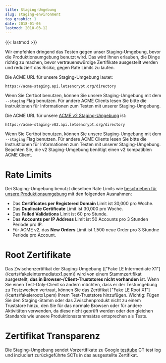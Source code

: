 ```yaml
---
title: Staging-Umgebung
slug: staging-environment
top_graphic: 1
date: 2018-01-05
lastmod: 2018-03-12
---
```


{{< lastmod >}}

Wir empfehlen dringend das Testen gegen unser Staging-Umgebung, bevor die Produktionsumgebung benutzt wird. Das wird Ihnen erlauben, die Dinge richtig zu machen, bevor vertrauenswürdige Zertifikate ausgestellt werden und reduziert das Risiko, gegen Rate Limits zu laufen.

Die ACME URL für unsere Staging-Umgebung lautet:

`https://acme-staging.api.letsencrypt.org/directory`

Wenn Sie Certbot benutzen, können Sie unsere Staging-Umgebung mit dem `--staging` Flag benutzen. Für andere ACME Clients lesen Sie bitte die Instruktionen für Informationen zum Testen mit unserer Staging-Umgebung.

Die ACME URL für unsere [ACME v2 Staging-Umgebung](https://community.letsencrypt.org/t/staging-endpoint-for-acme-v2/49605) ist:

`https://acme-staging-v02.api.letsencrypt.org/directory`

Wenn Sie Certbot benutzen, können Sie unsere Staging-Umgebung mit dem `--staging` Flag benutzen. Für andere ACME Clients lesen Sie bitte die Instruktionen für Informationen zum Testen mit unserer Staging-Umgebung. Beachten Sie, die v2 Staging-Umgebung benötigt einen v2 kompatiblen ACME Client.

# Rate Limits

Dei Staging-Umgebung benutzt dieselben Rate Limits wie [beschrieben für unsere Produktionsumgebung](/docs/rate-limits/) mit den folgenden Ausnahmen:

* Das **Certificates per Registered Domain** Limit ist 30,000 pro Woche.
* Das **Duplicate Certificate** Limit ist 30,000 pro Woche.
* Das **Failed Validations** Limit ist 60 pro Stunde.
* Das **Accounts per IP Address** Limit ist 50 Accounts pro 3 Stunden Periode pro IP.
* Für ACME v2, das **New Orders** Limit ist 1,500 neue Order pro 3 Stundne Periode pro Account.

# Root Zertifikate

Das Zwischenzertifikat der Staging-Umgebung (["Fake LE Intermediate X1"] (/certs/fakeleintermediatex1.pem)) wird von einem Stammzertifikat ausgestellt, **das in Browser-/Client-Truststores nicht vorhanden** ist. Wenn Sie einen Test-Only-Client so ändern möchten, dass er der Testumgebung zu Testzwecken vertraut, können Sie das Zertifikat ["Fake LE Root X1"] (/certs/fakelerootx1.pem) Ihrem Test-Truststore hinzufügen. Wichtig: Fügen Sie den Staging-Stamm oder das Zwischenprodukt nicht zu einem Truststore hinzu, den Sie für das normale Browsen oder für andere Aktivitäten verwenden, da diese nicht geprüft werden oder den gleichen Standards wie unsere Produktionsstammsätze entsprechen als Tests.

# Zertifikat Transparenz

Die Staging-Umgebung sendet Vorzertifikate zu Google [testtube](http://www.certificate-transparency.org/known-logs#TOC-Test-Logs) CT test log und includiert zurückgeführte SCTs in das ausgestellte Zertifikat.
